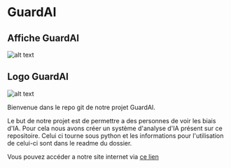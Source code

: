 # GuardAI

## Affiche GuardAI
![alt text](https://github.com/Sartanide/GuardAI/blob/main/assets/Affiche.png)

## Logo GuardAI
![alt text](https://github.com/Sartanide/GuardAI/blob/main/assets/Logo%20guardai%20complexe.png)

Bienvenue dans le repo git de notre projet GuardAI.

Le but de notre projet est de permettre a des personnes de voir les biais d'IA. Pour cela nous avons créer un système d'analyse d'IA présent sur ce repositoire. Celui ci tourne sous python et les informations pour l'utilisation de celui-ci sont dans le readme du dossier.

Vous pouvez accéder a notre site internet via [ce lien](http://guardai-app.com/)
